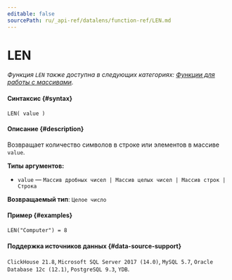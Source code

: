 ```yaml
---
editable: false
sourcePath: ru/_api-ref/datalens/function-ref/LEN.md
---
```


# LEN

_Функция `LEN` также доступна в следующих категориях: [Функции для работы с массивами](LEN_ARRAY.md)._

#### Синтаксис {#syntax}


```
LEN( value )
```

#### Описание {#description}
Возвращает количество символов в строке или элементов в массиве `value`.

**Типы аргументов:**
- `value` — `Массив дробных чисел | Массив целых чисел | Массив строк | Строка`


**Возвращаемый тип**: `Целое число`

#### Пример {#examples}

```
LEN("Computer") = 8
```


#### Поддержка источников данных {#data-source-support}

`ClickHouse 21.8`, `Microsoft SQL Server 2017 (14.0)`, `MySQL 5.7`, `Oracle Database 12c (12.1)`, `PostgreSQL 9.3`, `YDB`.
